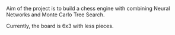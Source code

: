 
Aim of the project is to build a chess engine with combining Neural Networks and Monte Carlo Tree Search.

Currently, the board is 6x3 with less pieces. 
